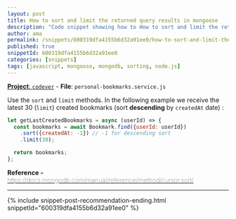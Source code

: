 ```yaml
---
layout: post
title: How to sort and limit the returned query results in mongoose
description: "Code snippet showing how to How to sort and limit the returned query results in mongoose"
author: ama
permalink: /snippets/600319dfa4155b6d32a91ee0/how-to-sort-and-limit-the-returned-query-results-in-mongoose
published: true
snippetId: 600319dfa4155b6d32a91ee0
categories: [snippets]
tags: [javascript, mongoose, mongodb, sorting, node.js]
---
```


[**Project**: `codever`](https://github.com/codeverland/codever) - **File**:  `personal-bookmarks.service.js`

Use the `sort` and `limit` methods. In the following example we receive the latest 30 (`limit`) created bookmarks (sort **descending** by `createdAt` date) :

```javascript
let getLastCreatedBookmarks = async (userId) => {
  const bookmarks = await Bookmark.find({userId: userId})
    .sort({createdAt: -1}) // -1 for descending sort
    .limit(30);

  return bookmarks;
};
```

<span style="font-size: 0.9rem">
  <strong>Reference - </strong>
  <a href="https://docs.mongodb.com/manual/reference/method/cursor.sort/" target="_blank" style="font-weight: lighter">
     https://docs.mongodb.com/manual/reference/method/cursor.sort/
  </a>
</span>

<hr/>


 {% include snippet-post-recommendation-ending.html snippetId="600319dfa4155b6d32a91ee0" %}

